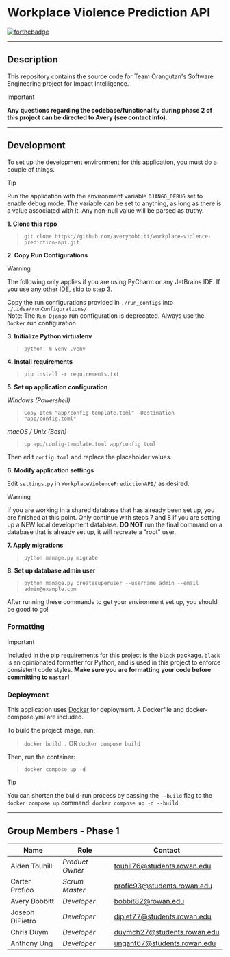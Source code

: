 # Workplace Violence Prediction API

[![forthebadge](https://forthebadge.com/images/badges/made-with-python.svg)](https://forthebadge.com)

---

## Description

This repository contains the source code for Team Orangutan's Software Engineering project for Impact Intelligence.

> [!IMPORTANT]
> **Any questions regarding the codebase/functionality during phase 2 of this project can be directed to Avery (see contact info).**

---

## Development

To set up the development environment for this application, you must do a couple of things.

> [!TIP]
> Run the application with the environment variable `DJANGO_DEBUG` set to enable debug mode. The variable can be set
> to anything, as long as there is a value associated with it. Any non-null value will be parsed as truthy.

**1. Clone this repo**
> `git clone https://github.com/averybobbitt/workplace-violence-prediction-api.git`

**2. Copy Run Configurations**
> [!WARNING]
> The following only applies if you are using PyCharm or any JetBrains IDE.
> If you use any other IDE, skip to step 3.

Copy the run configurations provided in `./run_configs` into `./.idea/runConfigurations/` \
Note: The `Run Django` run configuration is deprecated. Always use the `Docker` run configuration.

**3. Initialize Python virtualenv**
> `python -m venv .venv`

**4. Install requirements**
> `pip install -r requirements.txt`

**5. Set up application configuration**

_Windows (Powershell)_
> `Copy-Item "app/config-template.toml" -Destination "app/config.toml"`

_macOS / Unix (Bash)_
> `cp app/config-template.toml app/config.toml`

Then edit `config.toml` and replace the placeholder values.

**6. Modify application settings**

Edit `settings.py` in `WorkplaceViolencePredictionAPI/` as desired.

> [!WARNING]
> If you are working in a shared database that has already been set up, you are finished at this point.
> Only continue with steps 7 and 8 if you are setting up a NEW local development database.
> **DO NOT** run the final command on a database that is already set up, it will recreate a "root" user.

**7. Apply migrations**
> `python manage.py migrate`

**8. Set up database admin user**
> `python manage.py createsuperuser --username admin --email admin@example.com`

After running these commands to get your environment set up, you should be good to go!

### Formatting

> [!IMPORTANT]
> Included in the pip requirements for this project is the `black` package. `black` is an opinionated formatter for
> Python, and is used in this project to enforce consistent code styles. **Make sure you are formatting your code before
committing to `master`!**

### Deployment

This application uses [Docker](https://www.docker.com/) for deployment. A Dockerfile and docker-compose.yml are included.

To build the project image, run:
> `docker build .`
OR
> `docker compose build`

Then, run the container:
> `docker compose up -d`

> [!TIP]
> You can shorten the build-run process by passing the `--build` flag to the `docker compose up` command:
> `docker compose up -d --build`

---

## Group Members - Phase 1

| Name              | Role            | Contact                                                           |
|-------------------|-----------------|-------------------------------------------------------------------|
| Aiden Touhill     | *Product Owner* | [touhil76@students.rowan.edu](mailto:touhil76@students.rowan.edu) |
| Carter Profico    | *Scrum Master*  | [profic93@students.rowan.edu](mailto:profic93@students.rowan.edu) |
| Avery Bobbitt     | *Developer*     | [bobbit82@rowan.edu](mailto:bobbit82@rowan.edu)                   |
| Joseph DiPietro   | *Developer*     | [dipiet77@students.rowan.edu](mailto:dipiet77@students.rowan.edu) |
| Chris Duym        | *Developer*     | [duymch27@students.rowan.edu](mailto:duymch27@students.rowan.edu) |
| Anthony Ung       | *Developer*     | [ungant67@students.rowan.edu](mailto:ungant67@students.rowan.edu) |
